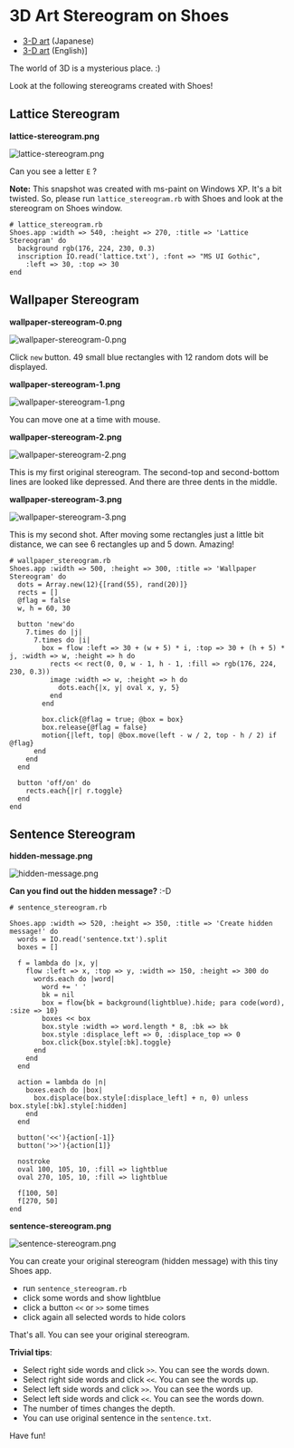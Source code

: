 3D Art Stereogram on Shoes
==========================

- [3-D art](http://www2.aimnet.ne.jp/nakahara/3dart/3art.html) (Japanese)
- [3-D art](http://www.excite-webtl.jp/world/english/web/?wb_url=http%3A%2F%2Fwww2.aimnet.ne.jp%2Fnakahara%2F3dart%2F3art.html&wb_lp=JAEN&wb_dis=2&wb_co=excitejapan) (English)]

The world of 3D is a mysterious place. :)

Look at the following stereograms created with Shoes!

Lattice Stereogram
------------------

**lattice-stereogram.png**

![lattice-stereogram.png](http://github.com/ashbb/shoes_3d_art_stereogram/raw/master/img/lattice-stereogram.png)

Can you see a letter `E` ?

**Note:** This snapshot was created with ms-paint on Windows XP. It's a bit twisted. So, please run `lattice_stereogram.rb` with Shoes and look at the stereogram on Shoes window.


	# lattice_stereogram.rb
	Shoes.app :width => 540, :height => 270, :title => 'Lattice Stereogram' do
	  background rgb(176, 224, 230, 0.3)
	  inscription IO.read('lattice.txt'), :font => "MS UI Gothic", 
	    :left => 30, :top => 30
	end



Wallpaper Stereogram
--------------------

**wallpaper-stereogram-0.png**

![wallpaper-stereogram-0.png](http://github.com/ashbb/shoes_3d_art_stereogram/raw/master/img/wallpaper-stereogram-0.png)

Click `new` button. 49 small blue rectangles with 12 random dots will be displayed.

**wallpaper-stereogram-1.png**

![wallpaper-stereogram-1.png](http://github.com/ashbb/shoes_3d_art_stereogram/raw/master/img/wallpaper-stereogram-1.png)

You can move one at a time with mouse.

**wallpaper-stereogram-2.png**

![wallpaper-stereogram-2.png](http://github.com/ashbb/shoes_3d_art_stereogram/raw/master/img/wallpaper-stereogram-2.png)

This is my first original stereogram. The second-top and second-bottom lines are looked like depressed. And there are three dents in the middle.

**wallpaper-stereogram-3.png**

![wallpaper-stereogram-3.png](http://github.com/ashbb/shoes_3d_art_stereogram/raw/master/img/wallpaper-stereogram-3.png)

This is my second shot. After moving some rectangles just a little bit distance, we can see 6 rectangles up and 5 down. Amazing!

	# wallpaper_stereogram.rb
	Shoes.app :width => 500, :height => 300, :title => 'Wallpaper Stereogram' do
	  dots = Array.new(12){[rand(55), rand(20)]}
	  rects = []
	  @flag = false
	  w, h = 60, 30
	  
	  button 'new'do
	    7.times do |j|
	      7.times do |i|
	        box = flow :left => 30 + (w + 5) * i, :top => 30 + (h + 5) * j, :width => w, :height => h do
	          rects << rect(0, 0, w - 1, h - 1, :fill => rgb(176, 224, 230, 0.3))
	          image :width => w, :height => h do
	            dots.each{|x, y| oval x, y, 5}
	          end
	        end
	
	        box.click{@flag = true; @box = box}
	        box.release{@flag = false}
	        motion{|left, top| @box.move(left - w / 2, top - h / 2) if @flag}
	      end
	    end
	  end
	  
	  button 'off/on' do
	    rects.each{|r| r.toggle}
	  end
	end


Sentence Stereogram
-------------------

**hidden-message.png**

![hidden-message.png](http://github.com/ashbb/shoes_3d_art_stereogram/raw/master/img/hidden-message.png)

**Can you find out the hidden message?** :-D

	# sentence_stereogram.rb
	
	Shoes.app :width => 520, :height => 350, :title => 'Create hidden message!' do
	  words = IO.read('sentence.txt').split
	  boxes = []
	  
	  f = lambda do |x, y|
	    flow :left => x, :top => y, :width => 150, :height => 300 do
	      words.each do |word|
	        word += ' '
	        bk = nil
	        box = flow{bk = background(lightblue).hide; para code(word), :size => 10}
	        boxes << box
	        box.style :width => word.length * 8, :bk => bk
	        box.style :displace_left => 0, :displace_top => 0
	        box.click{box.style[:bk].toggle}
	      end
	    end
	  end
	
	  action = lambda do |n|
	    boxes.each do |box|
	      box.displace(box.style[:displace_left] + n, 0) unless box.style[:bk].style[:hidden]
	    end
	  end
	  
	  button('<<'){action[-1]}
	  button('>>'){action[1]}
	  
	  nostroke
	  oval 100, 105, 10, :fill => lightblue
	  oval 270, 105, 10, :fill => lightblue
	  
	  f[100, 50]
	  f[270, 50]
	end

**sentence-stereogram.png**

![sentence-stereogram.png](http://github.com/ashbb/shoes_3d_art_stereogram/raw/master/img/sentence-stereogram.png)

You can create your original stereogram (hidden message) with this tiny Shoes app.

- run `sentence_stereogram.rb`
- click some words and show lightblue
- click a button `<<` or `>>` some times
- click again all selected words to hide colors

That's all. You can see your original stereogram.

**Trivial tips**:

- Select right side words and click `>>`. You can see the words down.
- Select right side words and click `<<`. You can see the words up.
- Select left side words and click `>>`. You can see the words up.
- Select left side words and click `<<`. You can see the words down.
- The number of times changes the depth.
- You can use original sentence in the `sentence.txt`.

Have fun!
